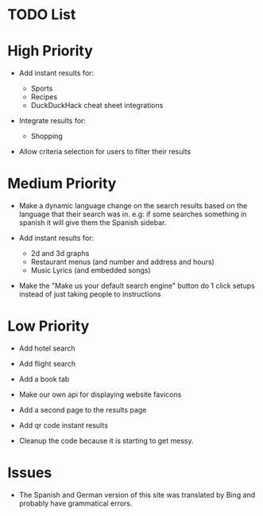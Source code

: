 # TODO List 

# High Priority 

- Add instant results for: 
    - Sports 
    - Recipes  
    - DuckDuckHack cheat sheet integrations 

- Integrate results for: 
    - Shopping 


- Allow criteria selection for users to filter their results 

# Medium Priority 

- Make a dynamic language change on the search results based on 
the language that their search was in. e.g: if some searches something in
 spanish it will give them the Spanish sidebar. 

- Add instant results for: 
    - 2d and 3d graphs 
    - Restaurant menus (and number and address and hours)
    - Music Lyrics (and embedded songs)

- Make the "Make us your default search engine" button do 1 click setups
instead of just taking people to instructions

# Low Priority 
- Add hotel search
- Add flight search
- Add a book tab 
- Make our own api for displaying website favicons
- Add a second page to the results page 
- Add qr code instant results 

- Cleanup the code  because it is starting to get messy.

# Issues
- The Spanish and German version of this site was translated by Bing 
and probably have grammatical errors. 

